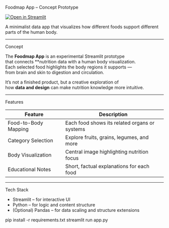 Foodmap App – Concept Prototype

[![Open in Streamlit](https://static.streamlit.io/badges/streamlit_badge_black_white.svg)](https://foodmap-anifou.streamlit.app/)

A minimalist data app that visualizes how different foods support different parts of the human body.

---

Concept

The **Foodmap App** is an experimental Streamlit prototype  
that connects **nutrition data with a human body visualization.  
Each selected food highlights the body regions it supports —  
from brain and skin to digestion and circulation.

It’s not a finished product, but a creative exploration of  
how **data and design** can make nutrition knowledge more intuitive.

---

Features

| Feature | Description |
|----------|-------------|
| Food-to-Body Mapping | Each food shows its related organs or systems |
| Category Selection | Explore fruits, grains, legumes, and more |
| Body Visualization | Central image highlighting nutrition focus |
| Educational Notes | Short, factual explanations for each food |

---

Tech Stack

- Streamlit – for interactive UI  
- Python – for logic and content structure  
- (Optional) Pandas – for data scaling and structure extensions  

pip install -r requirements.txt
streamlit run app.py
